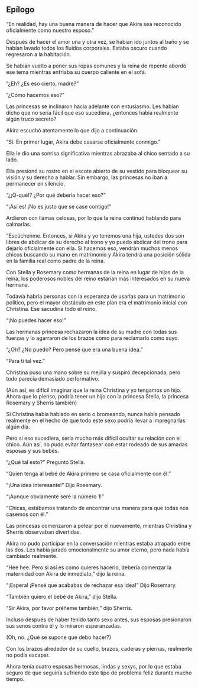
## Epílogo


“En realidad, hay una buena manera de hacer que Akira sea reconocido oficialmente como nuestro esposo.”

Después de hacer el amor una y otra vez, se habían ido juntos al baño y se habían lavado todos los fluidos corporales. Estaba oscuro cuando regresaron a la habitación.

Se habían vuelto a poner sus ropas comunes y la reina de repente abordó ese tema mientras enfriaba su cuerpo caliente en el sofá.

“¿Eh? ¿Es eso cierto, madre?”

“¿Cómo hacemos eso?”

Las princesas se inclinaron hacia adelante con entusiasmo. Les habían dicho que no sería fácil que eso sucediera, ¿entonces había realmente algún truco secreto?

Akira escuchó atentamente lo que dijo a continuación.

“Sí. En primer lugar, Akira debe casarse oficialmente conmigo.”

Ella le dio una sonrisa significativa mientras abrazaba al chico sentado a su lado.

Ella presionó su rostro en el escote abierto de su vestido para bloquear su visión y su derecho a hablar. Sin embargo, las princesas no iban a permanecer en silencio.

“¿¡Q-qué!? ¿Por qué debería hacer eso?”

“¡Así es! ¡No es justo que se case contigo!”

Ardieron con llamas celosas, por lo que la reina continuó hablando para calmarlas.

“Escúchenme. Entonces, si Akira y yo tenemos una hija, ustedes dos son libres de abdicar de su derecho al trono y yo puedo abdicar del trono para dejarlo oficialmente con ella. Si hacemos eso, vendrán muchos menos chicos buscando su mano en matrimonio y Akira tendrá una posición sólida en la familia real como padre de la reina.

Con Stella y Rosemary como hermanas de la reina en lugar de hijas de la reina, los poderosos nobles del reino estarían más interesados en su nueva hermana.

Todavía habría personas con la esperanza de usarlas para un matrimonio político, pero el mayor obstáculo en este plan era el matrimonio inicial con Christina. Ese sacudiría todo el reino.

“¡No puedes hacer eso!”

Las hermanas princesa rechazaron la idea de su madre con todas sus fuerzas y lo agarraron de los brazos como para reclamarlo como suyo.

“¿Oh? ¿No puedo? Pero pensé que era una buena idea.”

“Para ti tal vez.”

Christina puso una mano sobre su mejilla y suspiró decepcionada, pero todo parecía demasiado performativo.

(Aún así, es difícil imaginar que la reina Christina y yo tengamos un hijo. Ahora que lo pienso, podría tener un hijo con la princesa Stella, la princesa Rosemary y Sherris también)

Si Christina había hablado en serio o bromeando, nunca había pensado realmente en el hecho de que todo este sexo podría llevar a impregnarlas algún día.

Pero si eso sucediera, sería mucho más difícil ocultar su relación con el chico. Aún así, no pudo evitar fantasear con estar rodeado de sus amadas esposas y sus bebés.

“¿Qué tal esto?” Preguntó Stella.

“Quien tenga al bebé de Akira primero se casa oficialmente con él.”

“¡Una idea interesante!” Dijo Rosemary.

“¡Aunque obviamente seré la número 1!”

“Chicas, estábamos tratando de encontrar una manera para que todas nos casemos con él.”

Las princesas comenzaron a pelear por él nuevamente, mientras Christina y Sherris observaban divertidas.

Akira no pudo participar en la conversación mientras estaba atrapado entre las dos. Les había jurado emocionalmente su amor eterno, pero nada había cambiado realmente.

“Hee hee. Pero si así es como quieres hacerlo, debería comenzar la maternidad con Akira de inmediato,” dijo la reina.

“¡Espera! ¡Pensé que acababas de rechazar esa idea!” Dijo Rosemary.

“También quiero el bebé de Akira,” dijo Stella.

“Sir Akira, por favor préñeme también,” dijo Sherris.

Incluso después de haber tenido tanto sexo antes, sus esposas presionaron sus senos contra él y lo miraron esperanzadas.

(Oh, no. ¿Qué se supone que debo hacer?)

Con los brazos alrededor de su cuello, brazos, caderas y piernas, realmente no podía escapar.

Ahora tenía cuatro esposas hermosas, lindas y sexys, por lo que estaba seguro de que seguiría sufriendo este tipo de problema feliz durante mucho tiempo.

